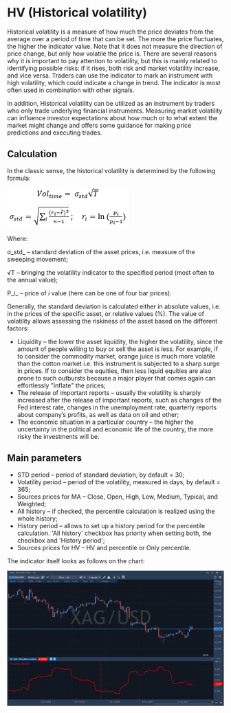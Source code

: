 # HV \(Historical volatility\)

Historical volatility is a measure of how much the price deviates from the average over a period of time that can be set. The more the price fluctuates, the higher the indicator value. Note that it does not measure the direction of price change, but only how volatile the price is. There are several reasons why it is important to pay attention to volatility, but this is mainly related to identifying possible risks: if it rises, both risk and market volatility increase, and vice versa. Traders can use the indicator to mark an instrument with high volatility, which could indicate a change in trend. The indicator is most often used in combination with other signals.

In addition, Historical volatility can be utilized as an instrument by traders who only trade underlying financial instruments. Measuring market volatility can influence investor expectations about how much or to what extent the market might change and offers some guidance for making price predictions and executing trades.

## Calculation

In the classic sense, the historical volatility is determined by the following formula:

![](../../../../.gitbook/assets/image%20%2840%29.png)

Where:

σ_std_ – standard deviation of the asset prices, i.e. measure of the sweeping movement;

√T – bringing the volatility indicator to the specified period \(most often to the annual value\);

P_i_ – price of _i_ value \(here can be one of four bar prices\).

Generally, the standard deviation is calculated either in absolute values, i.e. in the prices of the specific asset, or relative values \(%\). The value of volatility allows assessing the riskiness of the asset based on the different factors:

* Liquidity – the lower the asset liquidity, the higher the volatility, since the amount of people willing to buy or sell the asset is less. For example, if to consider the commodity market, orange juice is much more volatile than the cotton market i.e. this instrument is subjected to a sharp surge in prices. If to consider the equities, then less liquid equities are also prone to such outbursts because a major player that comes again can effortlessly "inflate" the prices;
* The release of important reports – usually the volatility is sharply increased after the release of important reports, such as changes of the Fed interest rate, changes in the unemployment rate, quarterly reports about company’s profits, as well as data on oil and other;
* The economic situation in a particular country – the higher the uncertainty in the political and economic life of the country, the more risky the investments will be.

## Main parameters

* STD period – period of standard deviation, by default = 30;
* Volatility period – period of the volatility, measured in days, by default = 365;
* Sources prices for MA – Close, Open, High, Low, Medium, Typical, and Weighted;
* All history – if checked, the percentile calculation is realized using the whole history;
* History period – allows to set up a history period for the percentile calculation. 'All history' checkbox has priority when setting both, the checkbox and 'History period';
* Sources prices for HV – HV and percentile or Only percentile.

The indicator itself looks as follows on the chart:

![](../../../../.gitbook/assets/screenshot_1%20%2832%29.jpg)

